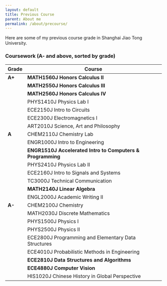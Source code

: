 ```yaml
---
layout: default
title: Previous Course
parent: About me
permalink: /about/precourse/
---
```


Here are some of my previous course grade in Shanghai Jiao Tong University.

### Coursework (A- and above, sorted by grade)

| Grade | Course                                                   |
|-------|----------------------------------------------------------|
| **A+** | **MATH1560J Honors Calculus II**                            |
|       | **MATH2550J Honors Calculus III**                           |
|       | **MATH2560J Honors Calculus IV**                            |
|       | PHYS1410J Physics Lab I                                 |
|       | ECE2150J Intro to Circuits                              |
|       | ECE2300J Electromagnetics I                             |
|       | ART2010J Science, Art and Philosophy                    |
| **A**  | CHEM2110J Chemistry Lab                                |
|       | ENGR1000J Intro to Engineering                          |
|       | **ENGR1510J Accelerated Intro to Computers & Programming**  |
|       | PHYS2410J Physics Lab II                                |
|       | ECE2160J Intro to Signals and Systems                   |
|       | TC3000J Technical Communication                         |
|       | **MATH2140J Linear Algebra**                                |
|       | ENGL2000J Academic Writing II                           |
| **A-** | CHEM2100J Chemistry                                    |
|       | MATH2030J Discrete Mathematics                          |
|       | PHYS1500J Physics I                                     |
|       | PHYS2500J Physics II                                    |
|       | ECE2800J Programming and Elementary Data Structures     |
|       | ECE4010J Probabilistic Methods in Engineering           |
|       | **ECE2810J Data Structures and Algorithms**                 |
|       | **ECE4880J Computer Vision**                                |
|       | HIS1020J Chinese History in Global Perspective          |

